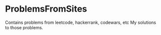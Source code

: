 # ProblemsFromSites
Contains problems from leetcode, hackerrank, codewars, etc My solutions to those problems.
